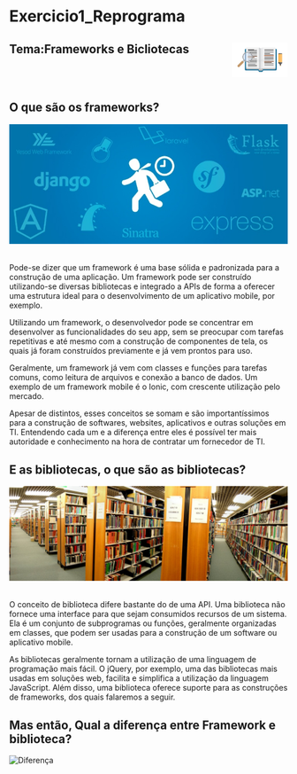 # Exercicio1_Reprograma
<h2>Tema:Frameworks e Bicliotecas <img src="/img/livro_estudando.jpg" width="20%" height="20%" align="right"/>
</h2>

<br><br>

<h2>O que são os frameworks?</h2>

![Framework](https://github.com/camila-marquesbr/Exercicio1-Reprograma/blob/master/img/Frameworks-1.jpeg) <br><br>

Pode-se dizer que um framework é uma base sólida e padronizada para a construção de uma aplicação. Um framework pode ser construído utilizando-se diversas bibliotecas e integrado a APIs de forma a oferecer uma estrutura ideal para o desenvolvimento de um aplicativo mobile, por exemplo. <br>

Utilizando um framework, o desenvolvedor pode se concentrar em desenvolver as funcionalidades do seu app, sem se preocupar com tarefas repetitivas e até mesmo com a construção de componentes de tela, os quais já foram construídos previamente e já vem prontos para uso. <br>

Geralmente, um framework já vem com classes e funções para tarefas comuns, como leitura de arquivos e conexão a banco de dados. Um exemplo de um framework mobile é o Ionic, com crescente utilização pelo mercado. <br>

Apesar de distintos, esses conceitos se somam e são importantíssimos para a construção de softwares, websites, aplicativos e outras soluções em TI. Entendendo cada um e a diferença entre eles é possível ter mais autoridade e conhecimento na hora de contratar um fornecedor de TI. <br>

<h2>E as bibliotecas, o que são as bibliotecas?</h2>

![Bibliotecas](https://github.com/camila-marquesbr/Exercicio1-Reprograma/blob/master/img/library.jpg) <br><br>

O conceito de biblioteca difere bastante do de uma API. Uma biblioteca não fornece uma interface para que sejam consumidos recursos de um sistema. Ela é um conjunto de subprogramas ou funções, geralmente organizadas em classes, que podem ser usadas para a construção de um software ou aplicativo mobile.<br>

As bibliotecas geralmente tornam a utilização de uma linguagem de programação mais fácil. O jQuery, por exemplo, uma das bibliotecas mais usadas em soluções web, facilita e simplifica a utilização da linguagem JavaScript. Além disso, uma biblioteca oferece suporte para as construções de frameworks, dos quais falaremos a seguir.<br>

<h2>Mas então, Qual a diferença entre Framework e biblioteca?</h2>

![Diferença](https://github.com/camila-marquesbr/Exercicio1-Reprograma/blob/master/img/Framework_Biblioteca.jpg) <br><br>

